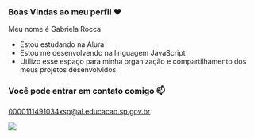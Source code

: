 ### Boas Vindas ao meu perfil ❤️

Meu nome é Gabriela Rocca

- Estou estudando na Alura
- Estou me desenvolvendo na linguagem JavaScript
- Utilizo esse espaço para minha organização e compartilhamento dos meus projetos desenvolvidos

### Você pode entrar em contato comigo 📫

0000111491034xsp@al.educacao.sp.gov.br

![](https://media1.tenor.com/m/-eGRN9igmzMAAAAC/ear-digging.gif)
